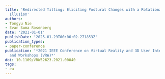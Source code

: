 ```yaml
---
title: 'Redirected Tilting: Eliciting Postural Changes with a Rotational Self-Motion
  Illusion'
authors:
- Tongyu Nie
- Evan Suma Rosenberg
date: '2021-01-01'
publishDate: '2025-01-29T00:06:02.271853Z'
publication_types:
- paper-conference
publication: '*2021 IEEE Conference on Virtual Reality and 3D User Interfaces Abstracts
  and Workshops (VRW)*'
doi: 10.1109/VRW52623.2021.00040
tags:
- ea
---
```

